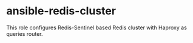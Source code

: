 # ansible-redis-cluster
This role configures Redis-Sentinel based Redis cluster with Haproxy as queries router.
